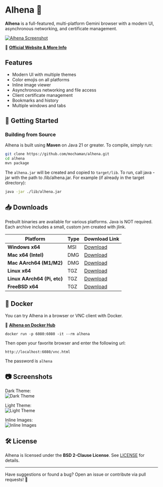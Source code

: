 # Alhena 🌟

**Alhena** is a full-featured, multi-platform Gemini browser with a modern UI, asynchronous networking, and certificate management.

[![Alhena Screenshot](https://metaloupe.com/alhena/alhena4.png)](https://metaloupe.com/alhena/alhena.html)

🔗 **[Official Website & More Info](https://metaloupe.com/alhena/alhena.html)**

## Features

- Modern UI with multiple themes
- Color emojis on all platforms
- Inline image viewer
- Asynchronous networking and file access
- Client certificate management
- Bookmarks and history
- Multiple windows and tabs

## 🚀 Getting Started

### **Building from Source**
Alhena is built using **Maven** on Java 21 or greater. To compile, simply run:

```sh
git clone https://github.com/mochaman/alhena.git
cd alhena
mvn package
```

The `alhena.jar` will be created and copied to `target/lib`. To run, call java -jar with the path to /lib/alhena.jar. For example (if already in the target directory): 

```sh
java -jar ./lib/alhena.jar
```

## 📥 Downloads

Prebuilt binaries are available for various platforms. Java is NOT required. Each archive includes a small, custom jvm created with jlink.



| Platform            | Type  | Download Link |
|---------------------|------|--------------|
| **Windows x64**     | MSI  | [Download](https://metaloupe.com/alhena/alhena-1.9_windows_x64.zip) |
| **Mac x64 (Intel)** | DMG  | [Download](https://metaloupe.com/alhena/alhena-1.9_x64.dmg) |
| **Mac AArch64 (M1/M2)** | DMG  | [Download](https://metaloupe.com/alhena/alhena-1.9_aarch64.dmg) |
| **Linux x64**       | TGZ  | [Download](https://metaloupe.com/alhena/alhena-1.9_linux_x64.tgz) |
| **Linux AArch64 (Pi, etc)** | TGZ  | [Download](https://metaloupe.com/alhena/alhena-1.9_linux_aarch64.tgz) |
| **FreeBSD x64**     | TGZ  | [Download](https://metaloupe.com/alhena/alhena-1.9_freebsd_x64.tgz) |


## 🐳 Docker

You can try Alhena in a browser or VNC client with Docker.

🔗 **[Alhena on Docker Hub](https://hub.docker.com/r/bgrier1/alhena)**

```
docker run -p 6080:6080 -it --rm alhena
```
Then open your favorite browser and enter the following url:
```
http://localhost:6080/vnc.html
```
The password is `alhena`

## 📷 Screenshots

Dark Theme:  
![Dark Theme](https://metaloupe.com/alhena/alhena1.png)

Light Theme:  
![Light Theme](https://metaloupe.com/alhena/alhena2.png)

Inline Images:  
![Inline Images](https://metaloupe.com/alhena/alhena3.png)

## 🛠 License
Alhena is licensed under the **BSD 2-Clause License**. See [LICENSE](LICENSE) for details.

---

Have suggestions or found a bug? Open an issue or contribute via pull requests! 🚀


